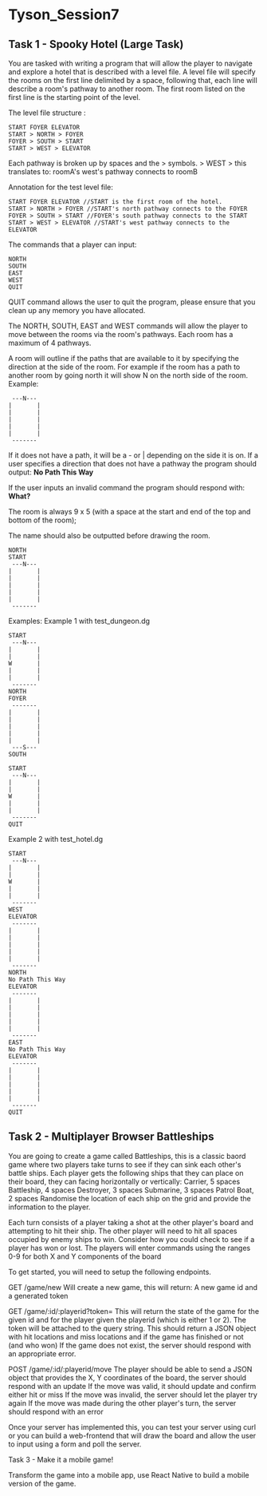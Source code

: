 # Tyson_Session7

## Task 1 - Spooky Hotel (Large Task)
You are tasked with writing a program that will allow the player to navigate and explore a hotel that is described with a level file.
A level file will specify the rooms on the first line delimited by a space, following that, each line will describe a room's pathway to another room.
The first room listed on the first line is the starting point of the level.
 
The level file structure :
```
START FOYER ELEVATOR 
START > NORTH > FOYER 
FOYER > SOUTH > START 
START > WEST > ELEVATOR
```
 
Each pathway is broken up by spaces and the > symbols. <roomA> > WEST > <roomB> this translates to: roomA's west's pathway connects to roomB
 
Annotation for the test level file:
```
START FOYER ELEVATOR //START is the first room of the hotel. 
START > NORTH > FOYER //START's north pathway connects to the FOYER 
FOYER > SOUTH > START //FOYER's south pathway connects to the START 
START > WEST > ELEVATOR //START's west pathway connects to the ELEVATOR
```

The commands that a player can input:
```
NORTH
SOUTH
EAST
WEST
QUIT
```
QUIT command allows the user to quit the program, please ensure that you clean up any memory you have allocated.
 
The NORTH, SOUTH, EAST and WEST commands will allow the player to move between the rooms via the room's pathways. Each room has a maximum of 4 pathways.
 
A room will outline if the paths that are available to it by specifying the direction at the side of the room. For example if the room has a path to another room by going north it will show N on the north side of the room. Example:
```
 ---N--- 
|       | 
|       |
|       | 
|       | 
|       | 
 -------
```
If it does not have a path, it will be a - or | depending on the side it is on.
If a user specifies a direction that does not have a pathway the program should output: **No Path This Way**

If the user inputs an invalid command the program should respond with: **What?**
 
The room is always 9 x 5 (with a space at the start and end of the top and bottom of the room);
 
The name should also be outputted before drawing the room.
```
NORTH 
START
 ---N--- 
|       | 
|       |
|       | 
|       | 
|       | 
 -------
```
Examples: Example 1 with test_dungeon.dg
```
START
 ---N---
|       |
|       |
W       |
|       |
|       |
 -------
NORTH
FOYER
 -------
|       |
|       |
|       |
|       |
|       |
 ---S---
SOUTH
 
START
 ---N---
|       |
|       |
W       |
|       |
|       |
 ------- 
QUIT
```
Example 2 with test_hotel.dg
```
START
 ---N---
|       |
|       |
W       |
|       |
|       |
 -------
WEST
ELEVATOR
 -------
|       |
|       |
|       |
|       |
|       |
 -------
NORTH
No Path This Way
ELEVATOR
 -------
|       |
|       |
|       |
|       |
|       |
 -------
EAST
No Path This Way
ELEVATOR
 -------
|       |
|       |
|       |
|       |
|       |
 -------
QUIT
```
 
## Task 2 - Multiplayer Browser Battleships
 
You are going to create a game called Battleships, this is a classic baord game where two players take turns to see if they can sink each other's battle ships. Each player gets the following ships that they can place on their board, they can facing horizontally or vertically: 
Carrier, 5 spaces
Battleship, 4 spaces
Destroyer, 3 spaces
Submarine, 3 spaces
Patrol Boat, 2 spaces
Randomise the location of each ship on the grid and provide the information to the player.
 
Each turn consists of a player taking a shot at the other player's board and attempting to hit their ship. The other player will need to hit all spaces occupied by enemy ships to win. Consider how you could check to see if a player has won or lost. The players will enter commands using the ranges 0-9 for both X and Y components of the board
 
To get started, you will need to setup the following endpoints.
 
GET /game/new
Will create a new game, this will return: A new game id and a generated token

GET /game/:id/:playerid?token=<token>
This will return the state of the game for the given id and for the player given the playerid (which is either 1 or 2). The token will be attached to the query string.
This should return a JSON object with hit locations and miss locations and if the game has finished or not (and who won)
If the game does not exist, the server should respond with an appropriate error.

POST /game/:id/:playerid/move
The player should be able to send a JSON object that provides the X, Y coordinates of the board, the server should respond with an update 
If the move was valid, it should update and confirm either hit or miss
If the move was invalid, the server should let the player try again
If the move was made during the other player's turn, the server should respond with an error

Once your server has implemented this, you can test your server using curl or you can build a web-frontend that will draw the board and allow the user to input using a form and poll the server.
 
Task 3 - Make it a mobile game!
 
Transform the game into a mobile app, use React Native to build a mobile version of the game.